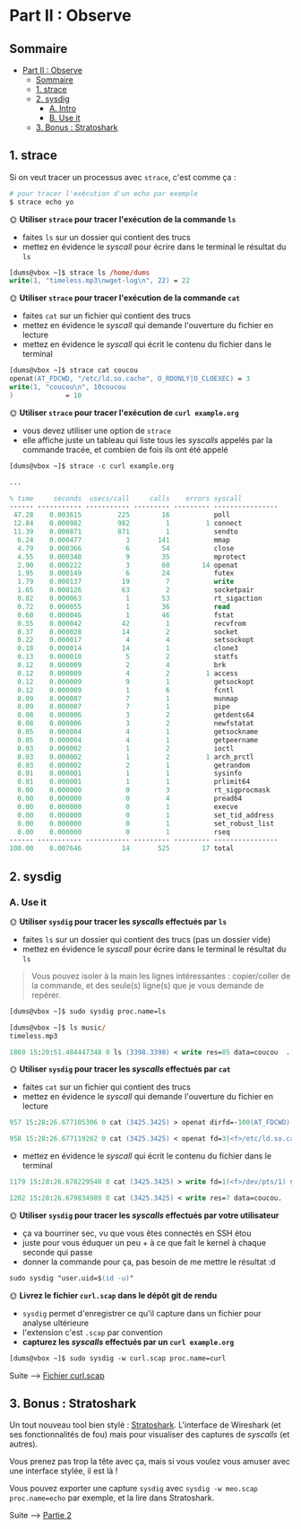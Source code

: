 
# Part II : Observe 
## Sommaire

- [Part II : Observe](#part-ii--observe)
  - [Sommaire](#sommaire)
  - [1. strace](#1-strace)
  - [2. sysdig](#2-sysdig)
    - [A. Intro](#a-intro)
    - [B. Use it](#b-use-it)
  - [3. Bonus : Stratoshark](#3-bonus--stratoshark)

## 1. strace

Si on veut tracer un processus avec `strace`, c'est comme ça :

```bash
# pour tracer l'exécution d'un echo par exemple
$ strace echo yo
```

🌞 **Utiliser `strace` pour tracer l'exécution de la commande `ls`**

- faites `ls` sur un dossier qui contient des trucs
- mettez en évidence le *syscall* pour écrire dans le terminal le résultat du `ls`
```ps
[dums@vbox ~]$ strace ls /home/dums
write(1, "timeless.mp3\nwget-log\n", 22) = 22
```

🌞 **Utiliser `strace` pour tracer l'exécution de la commande `cat`**

- faites `cat` sur un fichier qui contient des trucs
- mettez en évidence le *syscall* qui demande l'ouverture du fichier en lecture
- mettez en évidence le *syscall* qui écrit le contenu du fichier dans le terminal
```ps
[dums@vbox ~]$ strace cat coucou
openat(AT_FDCWD, "/etc/ld.so.cache", O_RDONLY|O_CLOEXEC) = 3
write(1, "coucou\n", 10coucou
)             = 10
```

🌞 **Utiliser `strace` pour tracer l'exécution de `curl example.org`**

- vous devez utiliser une option de `strace`
- elle affiche juste un tableau qui liste tous les *syscalls*  appelés par la commande tracée, et combien de fois ils ont été appelé
```ps
[dums@vbox ~]$ strace -c curl example.org

... 

% time     seconds  usecs/call     calls    errors syscall
------ ----------- ----------- --------- --------- ----------------
 47.28    0.003615         225        16           poll
 12.84    0.000982         982         1         1 connect
 11.39    0.000871         871         1           sendto
  6.24    0.000477           3       141           mmap
  4.79    0.000366           6        54           close
  4.55    0.000348           9        35           mprotect
  2.90    0.000222           3        60        14 openat
  1.95    0.000149           6        24           futex
  1.79    0.000137          19         7           write
  1.65    0.000126          63         2           socketpair
  0.82    0.000063           1        53           rt_sigaction
  0.72    0.000055           1        36           read
  0.60    0.000046           1        46           fstat
  0.55    0.000042          42         1           recvfrom
  0.37    0.000028          14         2           socket
  0.22    0.000017           4         4           setsockopt
  0.18    0.000014          14         1           clone3
  0.13    0.000010           5         2           statfs
  0.12    0.000009           2         4           brk
  0.12    0.000009           4         2         1 access
  0.12    0.000009           9         1           getsockopt
  0.12    0.000009           1         6           fcntl
  0.09    0.000007           7         1           munmap
  0.09    0.000007           7         1           pipe
  0.08    0.000006           3         2           getdents64
  0.08    0.000006           3         2           newfstatat
  0.05    0.000004           4         1           getsockname
  0.05    0.000004           4         1           getpeername
  0.03    0.000002           1         2           ioctl
  0.03    0.000002           1         2         1 arch_prctl
  0.03    0.000002           2         1           getrandom
  0.01    0.000001           1         1           sysinfo
  0.01    0.000001           1         1           prlimit64
  0.00    0.000000           0         3           rt_sigprocmask
  0.00    0.000000           0         4           pread64
  0.00    0.000000           0         1           execve
  0.00    0.000000           0         1           set_tid_address
  0.00    0.000000           0         1           set_robust_list
  0.00    0.000000           0         1           rseq
------ ----------- ----------- --------- --------- ----------------
100.00    0.007646          14       525        17 total
``` 

## 2. sysdig

### A. Use it

🌞 **Utiliser `sysdig` pour tracer les *syscalls*  effectués par `ls`**

- faites `ls` sur un dossier qui contient des trucs (pas un dossier vide)
- mettez en évidence le *syscall* pour écrire dans le terminal le résultat du `ls`

> Vous pouvez isoler à la main les lignes intéressantes : copier/coller de la commande, et des seule(s) ligne(s) que je vous demande de repérer.

```ps
[dums@vbox ~]$ sudo sysdig proc.name=ls

[dums@vbox ~]$ ls music/
timeless.mp3

1869 15:20:51.484447348 0 ls (3398.3398) < write res=85 data=coucou  .[0m.[01;31msysdig-0.39.0-x86_64.rpm.[0m  .[01;36mtimeless.mp3.[0m  wget
```

🌞 **Utiliser `sysdig` pour tracer les *syscalls*  effectués par `cat`**

- faites `cat` sur un fichier qui contient des trucs
- mettez en évidence le *syscall* qui demande l'ouverture du fichier en lecture
```ps
957 15:28:26.677105306 0 cat (3425.3425) > openat dirfd=-100(AT_FDCWD) name=/etc/ld.so.cache flags=4097(O_RDONLY|O_CLOEXEC) mode=0

958 15:28:26.677119262 0 cat (3425.3425) < openat fd=3(<f>/etc/ld.so.cache) dirfd=-100(AT_FDCWD) name=/etc/ld.so.cache flags=4097(O_RDONLY|O_CLOEXEC) mode=0 dev=FD00 ino=132200
```
- mettez en évidence le *syscall* qui écrit le contenu du fichier dans le terminal
```ps
1179 15:28:26.678229540 0 cat (3425.3425) > write fd=1(<f>/dev/pts/1) size=7

1202 15:28:26.679834989 0 cat (3425.3425) < write res=7 data=coucou.
```



🌞 **Utiliser `sysdig` pour tracer les *syscalls*  effectués par votre utilisateur**

- ça va bourriner sec, vu que vous êtes connectés en SSH étou
- juste pour vous éduquer un peu + à ce que fait le kernel à chaque seconde qui passe
- donner la commande pour ça, pas besoin de me mettre le résultat :d

```ps
sudo sysdig "user.uid=$(id -u)"
```
🌞 **Livrez le fichier `curl.scap` dans le dépôt git de rendu**

- `sysdig` permet d'enregistrer ce qu'il capture dans un fichier pour analyse ultérieure
- l'extension c'est `.scap` par convention
- **capturez les *syscalls*  effectués par un `curl example.org`**

```ps
[dums@vbox ~]$ sudo sysdig -w curl.scap proc.name=curl
```

Suite --> [Fichier curl.scap](./curl.scap)

## 3. Bonus : Stratoshark

Un tout nouveau tool bien stylé : [Stratoshark](https://wiki.wireshark.org/Stratoshark). L'interface de Wireshark (et ses fonctionnalités de fou) mais pour visualiser des captures de *syscalls*  (et autres).

Vous prenez pas trop la tête avec ça, mais si vous voulez vous amuser avec une interface stylée, il est là !

Vous pouvez exporter une capture `sysdig` avec `sysdig -w meo.scap proc.name=echo` par exemple, et la lire dans Stratoshark. 

Suite --> [Partie 2](./part2.md)